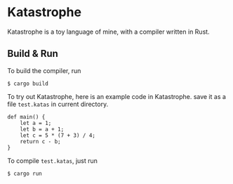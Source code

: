 # Katastrophe

Katastrophe is a toy language of mine, with a compiler written in Rust.

## Build & Run

To build the compiler, run
```shell
$ cargo build
```

To try out Katastrophe, here is an example code in Katastrophe. save it as a file `test.katas` in current directory.
```
def main() {
    let a = 1;
    let b = a + 1;
    let c = 5 * (7 + 3) / 4;
    return c - b;
}
```

To compile `test.katas`, just run
```shell
$ cargo run
```
